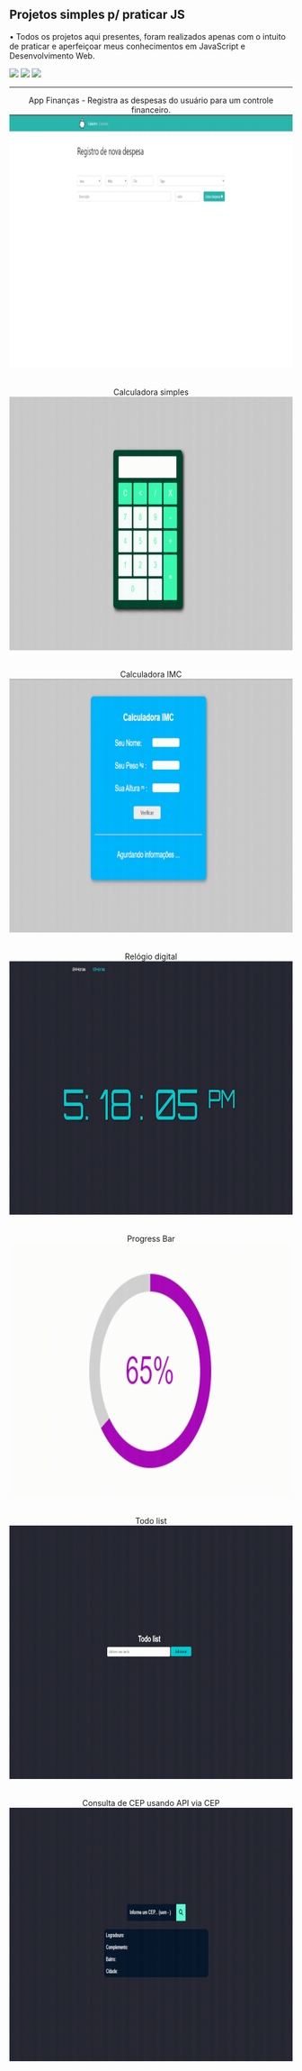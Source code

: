 <h2> Projetos simples p/ praticar JS </h2>

<p> • Todos os projetos aqui presentes, foram realizados apenas com o intuito de praticar e aperfeiçoar meus conhecimentos em JavaScript e Desenvolvimento Web.
</p>

<span>
    <img height="30px" src="https://img.shields.io/badge/JavaScript-F7DF1E?style=for-the-badge&logo=javascript&logoColor=black"/>
   </span>
 <span>
    <img height="30px" src="https://img.shields.io/badge/HTML5-E34F26?style=for-the-badge&logo=html5&logoColor=white">
   </span>
  <span>
    <img height="30px" src="https://img.shields.io/badge/CSS3-1572B6?style=for-the-badge&logo=css3&logoColor=white"/>
 </span>

<hr>

<div align="center">
  <span align="left">App Finanças - Registra as despesas do usuário para um controle financeiro. </span> <br>
  <img height="450em" src="https://github.com/pedro-costa22/Praticando-JS/blob/master/Demonstrativo/financas.gif?raw=true"/> <br> <br>
    
   <span align="left">Calculadora simples </span> <br>
  <img height="450em" src="https://github.com/pedro-costa22/Praticando-JS/blob/master/Demonstrativo/calculadoraSimples.gif?raw=true"/> <br> <br>
    
   <span align="left">Calculadora IMC </span> <br>
  <img height="450em" src="https://github.com/pedro-costa22/Praticando-JS/blob/master/Demonstrativo/IMC.gif?raw=true"/> <br> <br>
    
   <span align="left">Relógio digital </span> <br>
  <img height="450em" src="https://github.com/pedro-costa22/Praticando-JS/blob/master/Demonstrativo/relogio.gif?raw=true"/> <br> <br>
    
   <span align="left">Progress Bar </span> <br>
  <img height="450em" src="https://github.com/pedro-costa22/Praticando-JS/blob/master/Demonstrativo/progressBar.gif?raw=true"/> <br> <br>
    
   <span align="left">Todo list </span> <br>
  <img height="450em" src="https://github.com/pedro-costa22/Praticando-JS/blob/master/Demonstrativo/todo-list.gif?raw=true"/> <br> <br>
    
   <span align="left">Consulta de CEP usando API via CEP </span> <br>
  <img height="450em" src="https://github.com/pedro-costa22/Praticando-JS/blob/master/Demonstrativo/consulta%20cep.gif?raw=true"/> <br> <br>
    
    
    
 </div>
  
